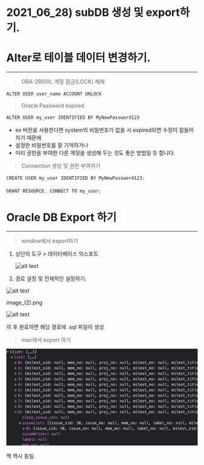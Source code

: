 # 2021_06_28) subDB 생성 및 export하기.

# Alter로 테이블 데이터 변경하기.

---

> ORA-28000, 계정 잠금(LOCK) 해제

```jsx
ALTER USER user_name ACCOUNT UNLOCK
```

> Oracle Password expired

```jsx
ALTER USER my_user IDENTIFIED BY MyNewPassword123
```

- ex 버전을 사용한다면 system의 비밀번호가 없을 시 expired되면 수정이 힘들어 지기 때문에
- 설정한 비밀번호를 잘 기억하거나
- 미리 권한을 부여한 다른 계정을 생성해 두는 것도 좋은 방법일 듯 합니다.

> Connection 생성 및 권한 부여하기

```jsx
CREATE USER my_user IDENTIFIED BY MyNewPassword123;

GRANT RESOURCE, CONNECT TO my_user;
```

# Oracle DB Export 하기

---

> window에서 export하기

1. 상단의  도구 >  데이터베이스 익스포트

   ![alt text](https://github.com/KrGil/TIL/blob/main/elasticSearch/2021_06_24/image.png?raw=true)

2. 경로 설정 및 전체적인 설정하기.

![alt text](https://github.com/KrGil/TIL/blob/main/elasticSearch/2021_06_24/image_(1).png?raw=true)

image_(2).png

![alt text](https://github.com/KrGil/TIL/blob/main/elasticSearch/2021_06_24/image_(2).png?raw=true)

이 후 완료하면 해당 경로에 .sql 파일이 생성

> mac에서 export 하기

![alt text](https://github.com/KrGil/TIL/blob/main/elasticSearch/2021_06_24/Untitled.png?raw=true)

맥 역시 동일.